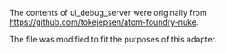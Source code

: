 The contents of ui_debug_server were originally from https://github.com/tokejepsen/atom-foundry-nuke.

The file was modified to fit the purposes of this adapter.